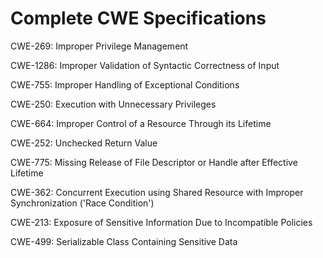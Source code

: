 

# Complete CWE Specifications

CWE-269: Improper Privilege Management

CWE-1286: Improper Validation of Syntactic Correctness of Input

CWE-755: Improper Handling of Exceptional Conditions

CWE-250: Execution with Unnecessary Privileges

CWE-664: Improper Control of a Resource Through its Lifetime

CWE-252: Unchecked Return Value

CWE-775: Missing Release of File Descriptor or Handle after Effective Lifetime

CWE-362: Concurrent Execution using Shared Resource with Improper Synchronization ('Race Condition')

CWE-213: Exposure of Sensitive Information Due to Incompatible Policies

CWE-499: Serializable Class Containing Sensitive Data